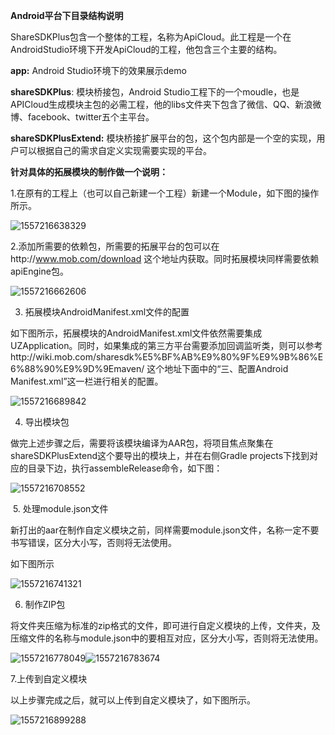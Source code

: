 **Android平台下目录结构说明**

ShareSDKPlus包含一个整体的工程，名称为ApiCloud。此工程是一个在AndroidStudio环境下开发ApiCloud的工程，他包含三个主要的结构。

**app:** Android Studio环境下的效果展示demo

**shareSDKPlus**: 模块桥接包，Android Studio工程下的一个moudle，也是APICloud生成模块主包的必需工程，他的libs文件夹下包含了微信、QQ、新浪微博、facebook、twitter五个主平台。

**shareSDKPlusExtend:** 模块桥接扩展平台的包，这个包内部是一个空的实现，用户可以根据自己的需求自定义实现需要实现的平台。

 

**针对具体的拓展模块的制作做一个说明：**

1.在原有的工程上（也可以自己新建一个工程）新建一个Module，如下图的操作所示。

![1557216638329](C:\Users\xiangli\AppData\Roaming\Typora\typora-user-images\1557216638329.png)

2.添加所需要的依赖包，所需要的拓展平台的包可以在http://www.mob.com/download 这个地址内获取。同时拓展模块同样需要依赖apiEngine包。

![1557216662606](C:\Users\xiangli\AppData\Roaming\Typora\typora-user-images\1557216662606.png)



3. 拓展模块AndroidManifest.xml文件的配置

如下图所示，拓展模块的AndroidManifest.xml文件依然需要集成UZApplication。同时，如果集成的第三方平台需要添加回调监听类，则可以参考http://wiki.mob.com/sharesdk%E5%BF%AB%E9%80%9F%E9%9B%86%E6%88%90%E9%9D%9Emaven/ 这个地址下面中的“三、配置Android Manifest.xml”这一栏进行相关的配置。

![1557216689842](C:\Users\xiangli\AppData\Roaming\Typora\typora-user-images\1557216689842.png)

4. 导出模块包

做完上述步骤之后，需要将该模块编译为AAR包，将项目焦点聚集在shareSDKPlusExtend这个要导出的模块上，并在右侧Gradle projects下找到对应的目录下边，执行assembleRelease命令，如下图：

![1557216708552](C:\Users\xiangli\AppData\Roaming\Typora\typora-user-images\1557216708552.png)

​	5. 处理module.json文件

新打出的aar在制作自定义模块之前，同样需要module.json文件，名称一定不要书写错误，区分大小写，否则将无法使用。

如下图所示

![1557216741321](C:\Users\xiangli\AppData\Roaming\Typora\typora-user-images\1557216741321.png)

6. 制作ZIP包

将文件夹压缩为标准的zip格式的文件，即可进行自定义模块的上传，文件夹，及压缩文件的名称与module.json中的要相互对应，区分大小写，否则将无法使用。

![1557216778049](C:\Users\xiangli\AppData\Roaming\Typora\typora-user-images\1557216778049.png)![1557216783674](C:\Users\xiangli\AppData\Roaming\Typora\typora-user-images\1557216783674.png)

7.上传到自定义模块

以上步骤完成之后，就可以上传到自定义模块了，如下图所示。

![1557216899288](C:\Users\xiangli\AppData\Roaming\Typora\typora-user-images\1557216899288.png)